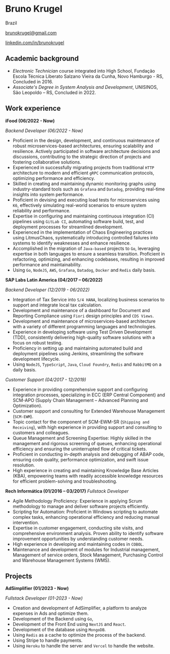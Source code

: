 # Bruno Krugel
Brazil

brunokrugel@gmail.com

[linkedin.com/in/brunokrugel](https://www.linkedin.com/in/brunokrugel/)

## Academic background

- *Electronic Technician* course integrated into High School, Fundação Escola Técnica Liberato Salzano Vieira da Cunha, Novo Hamburgo - RS, Concluded in 2016.
- *Associate's Degree in System Analysis and Development*, UNISINOS, São Leopoldo – RS, Concluded in 2022.

## Work experience
**iFood (06/2022 - Now)**

*Backend Developer (06/2022 - Now)*

- Proficient in the design, development, and continuous maintenance of robust microservices-based architectures, ensuring scalability and resilience. Actively participated in software architecture decisions and discussions, contributing to the strategic direction of projects and fostering collaborative solutions.
- Experienced in successfully migrating projects from traditional `HTTP` architecture to modern and efficient `gRPC` communication protocols, optimizing performance and efficiency.
- Skilled in creating and maintaining dynamic monitoring graphs using industry-standard tools such as `Grafana` and `Datadog`, providing real-time insights into system performance.
- Proficient in devising and executing load tests for microservices using `K6`, effectively simulating real-world scenarios to ensure system reliability and performance.
- Expertise in configuring and maintaining continuous integration (CI) pipelines using `GitLab CI`, automating software build, test, and deployment processes for streamlined development.
- Experienced in the implementation of Chaos Engineering practices using LitmusChaos, systematically introducing controlled failures into systems to identify weaknesses and enhance resilience.
- Accomplished in the migration of `Java-based` projects to `Go`, leveraging expertise in both languages to ensure a seamless transition. Proficient in refactoring, optimizing, and enhancing codebases, resulting in improved performance and maintainability.
- Using `Go`, `NodeJS`, `AWS`, `Grafana`, `Datadog`, `Docker` and `Redis` daily basis.

**SAP Labs Latin America (04/2017 – 06/2022)**

*Backend Developer (12/2019 - 06/2022)*

- Integration of Tax Service into `S/4 HANA`, localizing business scenarios to support and integrate local tax calculation.
- Development and maintenance of a dashboard for Document and Reporting Compliance using `Fiori` design principles and `CDS Views`.
- Development and maintenance of microservices-based architecture with a variety of different programming languages and technologies.
- Experience in developing software using Test Driven Development (TDD), consistently delivering high-quality software solutions with a focus on robust testing.
- Proficiency in setting up and maintaining automated build and deployment pipelines using Jenkins, streamlining the software development lifecycle.
- Using `NodeJS`, `TypeScript`, `Java`, `Cloud Foundry`, `Redis` and `RabbitMQ` on a daily basis.

*Customer Support (04/2017 - 12/2019)*

- Experience in providing comprehensive support and configuring integration processes, specializing in ECC (ERP Central Component) and SCM-APO (Supply Chain Management – Advanced Planning and Optimization).
- Customer support and consulting for Extended Warehouse Management (`SCM-EWM`).
- Topic contact for the component of SCM-EWM-SR (`Shipping and Receiving`), with high experience in providing support and consulting to customers and colleagues.
- Queue Management and Screening Expertise: Highly skilled in the management and rigorous screening of queues, enhancing operational efficiency and ensuring the uninterrupted flow of critical tickets.
- Proficient in conducting in-depth analysis and debugging of ABAP code, ensuring code quality, performance optimization, and swift issue resolution.
- High experience in creating and maintaining Knowledge Base Articles (KBA), empowering teams with readily accessible knowledge resources for efficient problem-solving and troubleshooting.

**Rech Informática (01/2016 – 03/2017)**
*Fullstack Developer*

- Agile Methodology Proficiency: Experience in applying Scrum methodology to manage and deliver software projects efficiently.
- Scripting for Automation: Proficient in Windows scripting to automate complex tasks, enhancing operational efficiency and reducing manual intervention.
- Expertise in customer engagement, conducting site visits, and comprehensive environment analysis. Proven ability to identify software improvement opportunities by understanding customer needs.
- High experience in developing and maintaining codes in `COBOL`.
- Maintenance and development of modules for Industrial management, Management of service orders, Stock Management, Purchasing Control and Warehouse Management Systems (WMS).

## Projects

**AdSimplifier (01/2023 - Now)**

*Fullstack Developer (01-2023 - Now)*

- Creation and development of AdSimplifier, a platform to analyze expenses in Ads and optimize them.
- Development of the Backend using `Go`,
- Development of the Front End using `NextJS` and `React`.
- Development of the database using `MongoDB`.
- Using `Redis` as a cache to optimize the process of the backend.
- Using Stripe to handle payments.
- Using `Heroku` to handle the server and `Vercel` to handle the website.
